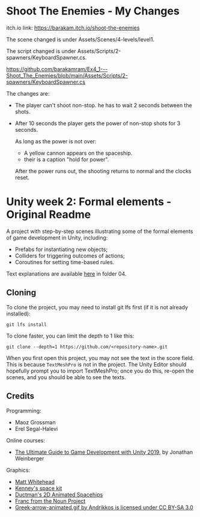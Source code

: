 # Shoot The Enemies - My Changes
 
itch.io link: https://barakam.itch.io/shoot-the-enemies

The scene changed is under Assets/Scenes/4-levels/level1.

The script changed is under Assets/Scripts/2-spawners/KeyboardSpawner.cs.

https://github.com/barakamram/Ex4_1---Shoot_The_Enemies/blob/main/Assets/Scripts/2-spawners/KeyboardSpawner.cs


The changes are:
* The player can't shoot non-stop. he has to wait 2 seconds between the shots.

* After 10 seconds the player gets the power of non-stop shots for 3 seconds.
  
  As long as the power is not over:
   * A yellow cannon appears on the spaceship.
   * their is a caption "hold for power".
  
  After the power runs out, the shooting returns to normal and the clocks reset.
  

# Unity week 2: Formal elements - Original Readme

A project with step-by-step scenes illustrating some of the formal elements of game development in Unity, including: 

* Prefabs for instantiating new objects;
* Colliders for triggering outcomes of actions;
* Coroutines for setting time-based rules.

Text explanations are available 
[here](https://github.com/erelsgl-at-ariel/gamedev-5782) in folder 04.

## Cloning
To clone the project, you may need to install git lfs first (if it is not already installed):

    git lfs install 

To clone faster, you can limit the depth to 1 like this:

    git clone --depth=1 https://github.com/<repository-name>.git

When you first open this project, you may not see the text in the score field.
This is because `TextMeshPro` is not in the project.
The Unity Editor should hopefully prompt you to import TextMeshPro;
once you do this, re-open the scenes, and you should be able to see the texts.



## Credits

Programming:
* Maoz Grossman
* Erel Segal-Halevi

Online courses:
* [The Ultimate Guide to Game Development with Unity 2019](https://www.udemy.com/the-ultimate-guide-to-game-development-with-unity/), by Jonathan Weinberger

Graphics:
* [Matt Whitehead](https://ccsearch.creativecommons.org/photos/7fd4a37b-8d1a-4d4c-80a2-4ca4a3839941)
* [Kenney's space kit](https://kenney.nl/assets/space-kit)
* [Ductman's 2D Animated Spacehips](https://assetstore.unity.com/packages/2d/characters/2d-animated-spaceships-96852)
* [Franc from the Noun Project](https://commons.wikimedia.org/w/index.php?curid=64661575)
* [Greek-arrow-animated.gif by Andrikkos is licensed under CC BY-SA 3.0](https://search.creativecommons.org/photos/2db102af-80d0-4ec8-9171-1ac77d2565ce)
